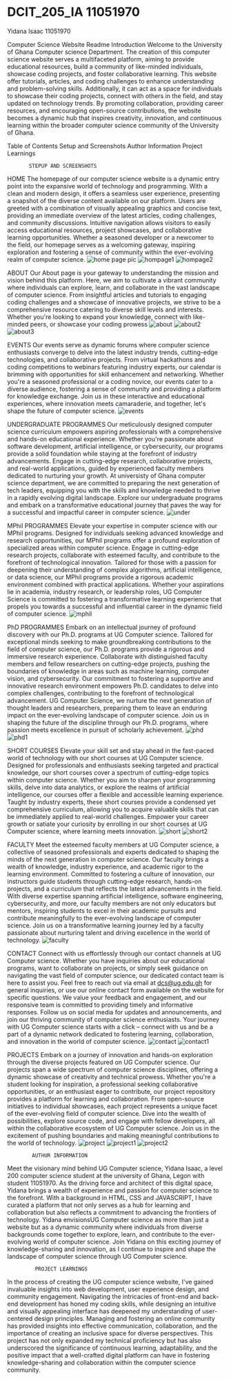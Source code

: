 # DCIT_205_IA 11051970

Yidana Isaac
11051970

Computer Science Website Readme
Introduction
Welcome to the University of Ghana Computer science Department. The creation of this computer science website serves a multifaceted platform, aiming to provide educational resources, build a community of like-minded individuals, showcase coding projects, and foster collaborative learning. This website offer tutorials, articles, and coding challenges to enhance understanding and problem-solving skills. Additionally, it can act as a space for individuals to showcase their coding projects, connect with others in the field, and stay updated on technology trends. By promoting collaboration, providing career resources, and encouraging open-source contributions, the website becomes a dynamic hub that inspires creativity, innovation, and continuous learning within the broader computer science community of the University of Ghana.

Table of Contents
Setup and Screenshots
Author Information
Project Learnings




           STEPUP AND SCREENSHOTS
HOME
The homepage of our computer science website is a dynamic entry point into the expansive world of technology and programming. With a clean and modern design, it offers a seamless user experience, presenting a snapshot of the diverse content available on our platform. Users are greeted with a combination of visually appealing graphics and concise text, providing an immediate overview of the latest articles, coding challenges, and community discussions. Intuitive navigation allows visitors to easily access educational resources, project showcases, and collaborative learning opportunities. Whether a seasoned developer or a newcomer to the field, our homepage serves as a welcoming gateway, inspiring exploration and fostering a sense of community within the ever-evolving realm of computer science.
![home page pic](https://github.com/YidanaIsaac/DCIT_205_IA-11051970/assets/152172026/35e3eb70-f036-4a99-a612-890d94fe5977)
![hompage1](https://github.com/YidanaIsaac/DCIT_205_IA-11051970/assets/152172026/b1c6cf8f-676b-4051-a364-afa3010686b9)
![hompage2](https://github.com/YidanaIsaac/DCIT_205_IA-11051970/assets/152172026/1aa6af13-ab6c-4342-a592-14db5398c79b)


ABOUT
Our About page is your gateway to understanding the mission and vision behind this platform. Here, we aim to cultivate a vibrant community where individuals can explore, learn, and collaborate in the vast landscape of computer science. From insightful articles and tutorials to engaging coding challenges and a showcase of innovative projects, we strive to be a comprehensive resource catering to diverse skill levels and interests. Whether you're looking to expand your knowledge, connect with like-minded peers, or showcase your coding prowess
![about](https://github.com/YidanaIsaac/DCIT_205_IA-11051970/assets/152172026/6cc5fce2-9dc7-41d7-90c1-2871a09d119a)
![about2](https://github.com/YidanaIsaac/DCIT_205_IA-11051970/assets/152172026/18211ad2-1d0c-4c30-acfa-9ff16f651a1e)
![about3](https://github.com/YidanaIsaac/DCIT_205_IA-11051970/assets/152172026/a1e85b73-17fa-480b-8079-d74af14ede39)

EVENTS
 Our events serve as dynamic forums where computer science enthusiasts converge to delve into the latest industry trends, cutting-edge technologies, and collaborative projects. From virtual hackathons and coding competitions to webinars featuring industry experts, our calendar is brimming with opportunities for skill enhancement and networking. Whether you're a seasoned professional or a coding novice, our events cater to a diverse audience, fostering a sense of community and providing a platform for knowledge exchange. Join us in these interactive and educational experiences, where innovation meets camaraderie, and together, let's shape the future of computer science.
 ![events](https://github.com/YidanaIsaac/DCIT_205_IA-11051970/assets/152172026/5f3c0c30-2a5a-44cc-8646-b2a33cf3e95d)

UNDERGRADUATE PROGRAMMES
 Our meticulously designed computer science curriculum empowers aspiring professionals with a comprehensive and hands-on educational experience. Whether you're passionate about software development, artificial intelligence, or cybersecurity, our programs provide a solid foundation while staying at the forefront of industry advancements. Engage in cutting-edge research, collaborative projects, and real-world applications, guided by experienced faculty members dedicated to nurturing your growth. At universisty of Ghana computer science department, we are committed to preparing the next generation of tech leaders, equipping you with the skills and knowledge needed to thrive in a rapidly evolving digital landscape. Explore our undergraduate programs and embark on a transformative educational journey that paves the way for a successful and impactful career in computer science.
 ![under](https://github.com/YidanaIsaac/DCIT_205_IA-11051970/assets/152172026/7ce2587b-6df2-4c8d-84fd-509c62fe0e60)

MPhil PROGRAMMES
Elevate your expertise in computer science with our MPhil programs. Designed for individuals seeking advanced knowledge and research opportunities, our MPhil programs offer a profound exploration of specialized areas within computer science. Engage in cutting-edge research projects, collaborate with esteemed faculty, and contribute to the forefront of technological innovation. Tailored for those with a passion for deepening their understanding of complex algorithms, artificial intelligence, or data science, our MPhil programs provide a rigorous academic environment combined with practical applications. Whether your aspirations lie in academia, industry research, or leadership roles, UG Computer Science is committed to fostering a transformative learning experience that propels you towards a successful and influential career in the dynamic field of computer science.
![mphil](https://github.com/YidanaIsaac/DCIT_205_IA-11051970/assets/152172026/2918131f-1ad9-4626-9846-32454c753276)

PhD PROGRAMMES
Embark on an intellectual journey of profound discovery with our Ph.D. programs at UG Computer science. Tailored for exceptional minds seeking to make groundbreaking contributions to the field of computer science, our Ph.D. programs provide a rigorous and immersive research experience. Collaborate with distinguished faculty members and fellow researchers on cutting-edge projects, pushing the boundaries of knowledge in areas such as machine learning, computer vision, and cybersecurity. Our commitment to fostering a supportive and innovative research environment empowers Ph.D. candidates to delve into complex challenges, contributing to the forefront of technological advancement. UG Computer Science, we nurture the next generation of thought leaders and researchers, preparing them to leave an enduring impact on the ever-evolving landscape of computer science. Join us in shaping the future of the discipline through our Ph.D. programs, where passion meets excellence in pursuit of scholarly achievement.
![phd](https://github.com/YidanaIsaac/DCIT_205_IA-11051970/assets/152172026/578e88cd-445a-4065-9691-57244bd66e71)
![phd1](https://github.com/YidanaIsaac/DCIT_205_IA-11051970/assets/152172026/1b546635-ec46-4ec5-aeef-a0723380d69d)

SHORT COURSES
Elevate your skill set and stay ahead in the fast-paced world of technology with our short courses at  UG Computer science. Designed for professionals and enthusiasts seeking targeted and practical knowledge, our short courses cover a spectrum of cutting-edge topics within computer science. Whether you aim to sharpen your programming skills, delve into data analytics, or explore the realms of artificial intelligence, our courses offer a flexible and accessible learning experience. Taught by industry experts, these short courses provide a condensed yet comprehensive curriculum, allowing you to acquire valuable skills that can be immediately applied to real-world challenges. Empower your career growth or satiate your curiosity by enrolling in our short courses at  UG Computer science, where learning meets innovation.
![short](https://github.com/YidanaIsaac/DCIT_205_IA-11051970/assets/152172026/28beedf6-7870-415c-9409-892c50eb3a54)
![short2](https://github.com/YidanaIsaac/DCIT_205_IA-11051970/assets/152172026/f5e6d6fe-0286-4735-b1dd-5ac842df4822)

FACULTY
Meet the esteemed faculty members at UG Computer science, a collective of seasoned professionals and experts dedicated to shaping the minds of the next generation in computer science. Our faculty brings a wealth of knowledge, industry experience, and academic rigor to the learning environment. Committed to fostering a culture of innovation, our instructors guide students through cutting-edge research, hands-on projects, and a curriculum that reflects the latest advancements in the field. With diverse expertise spanning artificial intelligence, software engineering, cybersecurity, and more, our faculty members are not only educators but mentors, inspiring students to excel in their academic pursuits and contribute meaningfully to the ever-evolving landscape of computer science. Join us on a transformative learning journey led by a faculty passionate about nurturing talent and driving excellence in the world of technology.
![faculty](https://github.com/YidanaIsaac/DCIT_205_IA-11051970/assets/152172026/c2b6078f-a9b4-4354-b5f5-2c4950695ad4)

CONTACT
Connect with us effortlessly through our contact channels at UG Computer science. Whether you have inquiries about our educational programs, want to collaborate on projects, or simply seek guidance on navigating the vast field of computer science, our dedicated contact team is here to assist you. Feel free to reach out via email at dcs@ug.edu.gh for general inquiries, or use our online contact form available on the website for specific questions. We value your feedback and engagement, and our responsive team is committed to providing timely and informative responses. Follow us on social media for updates and announcements, and join our thriving community of computer science enthusiasts. Your journey with UG Computer science starts with a click – connect with us and be a part of a dynamic network dedicated to fostering learning, collaboration, and innovation in the world of computer science.
![contact](https://github.com/YidanaIsaac/DCIT_205_IA-11051970/assets/152172026/1d48b8c7-4cb9-4b5c-b649-3450398d9f97)
![contact1](https://github.com/YidanaIsaac/DCIT_205_IA-11051970/assets/152172026/433925e6-1e5c-4070-9389-4a4ca8d844bf)

PROJECTS
Embark on a journey of innovation and hands-on exploration through the diverse projects featured on UG Computer science. Our projects span a wide spectrum of computer science disciplines, offering a dynamic showcase of creativity and technical prowess. Whether you're a student looking for inspiration, a professional seeking collaborative opportunities, or an enthusiast eager to contribute, our project repository provides a platform for learning and collaboration. From open-source initiatives to individual showcases, each project represents a unique facet of the ever-evolving field of computer science. Dive into the wealth of possibilities, explore source code, and engage with fellow developers, all within the collaborative ecosystem of UG Computer science. Join us in the excitement of pushing boundaries and making meaningful contributions to the world of technology.
![project](https://github.com/YidanaIsaac/DCIT_205_IA-11051970/assets/152172026/631cd9e9-1656-4717-bbe5-5b73d9bc7ead)
![project1](https://github.com/YidanaIsaac/DCIT_205_IA-11051970/assets/152172026/b27a2789-7f1b-4276-9f06-f4edae60ff7e)
![project2](https://github.com/YidanaIsaac/DCIT_205_IA-11051970/assets/152172026/1c3f3b6e-4d05-4579-988e-14bd6432b409)

            AUTHUR INFORMATION
Meet the visionary mind behind UG Computer science, Yidana Isaac, a level 200 computer science student at the university of Ghana, Legon with student 11051970. As the driving force and architect of this digital space, Yidana brings a wealth of experience and passion for computer science to the forefront. With a background in HTML, CSS and JAVASCRIPT, I have curated a platform that not only serves as a hub for learning and collaboration but also reflects a commitment to advancing the frontiers of technology. Yidana envisionsUG Computer science as more than just a website but as a dynamic community where individuals from diverse backgrounds come together to explore, learn, and contribute to the ever-evolving world of computer science. Join Yidana on this exciting journey of knowledge-sharing and innovation, as I continue to inspire and shape the landscape of computer science through UG Computer science.

             PROJECT LEARNINGS
In the process of creating the UG computer science website, I've gained invaluable insights into web development, user experience design, and community engagement. Navigating the intricacies of front-end and back-end development has honed my coding skills, while designing an intuitive and visually appealing interface has deepened my understanding of user-centered design principles. Managing and fostering an online community has provided insights into effective communication, collaboration, and the importance of creating an inclusive space for diverse perspectives. This project has not only expanded my technical proficiency but has also underscored the significance of continuous learning, adaptability, and the positive impact that a well-crafted digital platform can have in fostering knowledge-sharing and collaboration within the computer science community.












